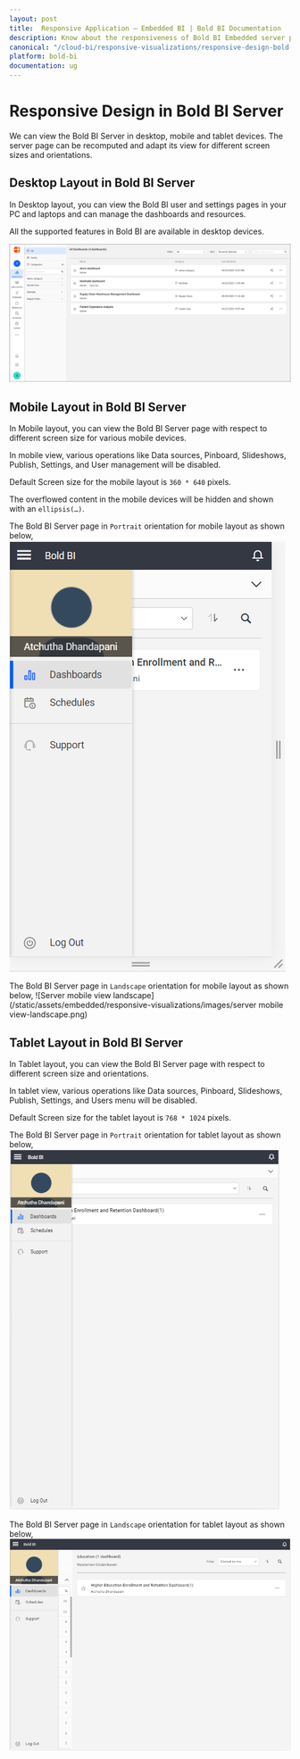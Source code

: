 ```yaml
---
layout: post
title:  Responsive Application – Embedded BI | Bold BI Documentation
description: Know about the responsiveness of Bold BI Embedded server pages in desktop, mobile and tablet devices for different screen sizes and orientations.
canonical: "/cloud-bi/responsive-visualizations/responsive-design-bold-bi-server/"
platform: bold-bi
documentation: ug
---
```


# Responsive Design in Bold BI Server
We can view the Bold BI Server in desktop, mobile and tablet devices. The server page can be recomputed and adapt its view for different screen sizes and orientations.

## Desktop Layout in Bold BI Server
In Desktop layout, you can view the Bold BI user and settings pages in your PC and laptops and can manage the dashboards and resources.

All the supported features in Bold BI are available in desktop devices. 

![Server desktop view](/static/assets/embedded/responsive-visualizations/images/server_desktop_view.png)

## Mobile Layout in Bold BI Server
In Mobile layout, you can view the Bold BI Server page with respect to different screen size for various mobile devices.

In mobile view, various operations like Data sources, Pinboard, Slideshows, Publish, Settings, and User management will be disabled.

Default Screen size for the mobile layout is `360 * 640` pixels.

The overflowed content in the mobile devices will be hidden and shown with an `ellipsis(…)`.

The Bold BI Server page in `Portrait` orientation for mobile layout as shown below,
![Server mobile view portrait](/static/assets/embedded/responsive-visualizations/images/server_mobile_view-portrait.png)

The Bold BI Server page in `Landscape` orientation for mobile layout as shown below,
![Server mobile view landscape](/static/assets/embedded/responsive-visualizations/images/server mobile view-landscape.png)

## Tablet Layout in Bold BI Server
In Tablet layout, you can view the Bold BI Server page with respect to different screen size and orientations.

In tablet view, various operations like Data sources, Pinboard, Slideshows, Publish, Settings, and Users menu will be disabled.

Default Screen size for the tablet layout is `768 * 1024` pixels.

The Bold BI Server page in `Portrait` orientation for tablet layout as shown below,
![Server tablet view portrait](/static/assets/embedded/responsive-visualizations/images/server_tablet_view-portrait.png)

The Bold BI Server page in `Landscape` orientation for tablet layout as shown below,
![Server tablet view landscape](/static/assets/embedded/responsive-visualizations/images/server_tablet_view-landscape.png)



